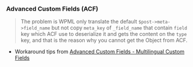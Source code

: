 ### Advanced Custom Fields (ACF)
> The problem is WPML only translate the default `$post->meta->field_name` but not copy `meta_key` of `_field_name` that contain `field` key which ACF use to deserialize it and gets the content on the `type` key, and that is the reason why you cannot get the Object from ACF.

- Workaround tips from [Advanced Custom Fields - Multilingual Custom Fields](https://www.advancedcustomfields.com/resources/multilingual-custom-fields/)
